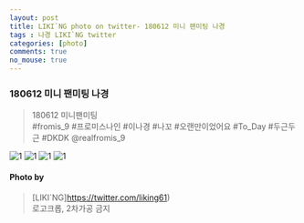 ```yaml
---
layout: post
title: LIKI`NG photo on twitter- 180612 미니 팬미팅 나경
tags : 나경 LIKI`NG twitter
categories: [photo]
comments: true
no_mouse: true
---
```

 

###  180612 미니 팬미팅 나경

> 180612 미니팬미팅  
#fromis_9 #프로미스나인 #이나경 #나꼬 #오랜만이었어요  #To_Day #두근두근 #DKDK @realfromis_9


![1](https://pbs.twimg.com/media/DffvPr_WsAAM12S.jpg)
![1](https://pbs.twimg.com/media/DffvRamUYAAczyl.jpg)
![1](https://pbs.twimg.com/media/DffvSd0UwAAs_O0.jpg)
![1](https://pbs.twimg.com/media/DffvUyOW4AIQpjn.jpg)

#### Photo by
> [LIKI`NG]https://twitter.com/liking61)  
로고크롭, 2차가공 금지
